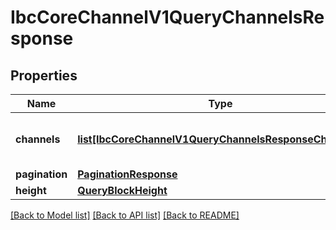 # IbcCoreChannelV1QueryChannelsResponse

## Properties
Name | Type | Description | Notes
------------ | ------------- | ------------- | -------------
**channels** | [**list[IbcCoreChannelV1QueryChannelsResponseChannels]**](IbcCoreChannelV1QueryChannelsResponseChannels.md) | list of stored channels of the chain. | [optional] 
**pagination** | [**PaginationResponse**](PaginationResponse.md) |  | [optional] 
**height** | [**QueryBlockHeight**](QueryBlockHeight.md) |  | [optional] 

[[Back to Model list]](../README.md#documentation-for-models) [[Back to API list]](../README.md#documentation-for-api-endpoints) [[Back to README]](../README.md)

